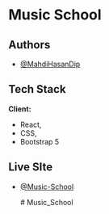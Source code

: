 
# Music School




## Authors

- [@MahdiHasanDip](https://www.github.com/MahdiHasanDip)


  
## Tech Stack

**Client:** 
- React, 
- CSS, 
- Bootstrap 5






  
## Live SIte

- [@Music-School](https://music-school-mahdi.netlify.app/)

  #   M u s i c _ S c h o o l  
 